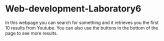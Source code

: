 # Web-development-Laboratory6

In this webpage you can search for something and it retrieves you the first 10 results from Youtube. You can also use the buttons in the bottom of the page to see more results. 
